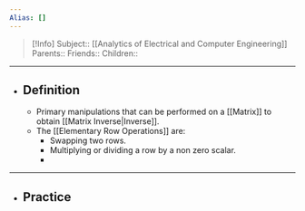 ```yaml
---
Alias: []
---
```

> [!Info]
> Subject:: [[Analytics of Electrical and Computer Engineering]]
> Parents:: 
> Friends:: 
> Children:: 
---
- ## Definition
	- Primary manipulations that can be performed on a [[Matrix]] to obtain [[Matrix Inverse|Inverse]].
	- The [[Elementary Row Operations]] are:
		- Swapping two rows.
		- Multiplying or dividing a row by a non zero scalar.
		- 
---
- ## Practice